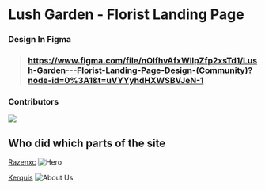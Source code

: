 # Lush Garden - Florist Landing Page
### Design In Figma
>### https://www.figma.com/file/nOlfhvAfxWllpZfp2xsTd1/Lush-Garden---Florist-Landing-Page-Design-(Community)?node-id=0%3A1&t=uVYYyhdHXWSBVJeN-1
### Contributors
<a href = "https://github.com/razenxc/web4/graphs/contributors">
  <img src = "https://contrib.rocks/image?repo=razenxc/web4"/>
</a>

## Who did which parts of the site
[Razenxc](https://github.com/razenxc)
![Hero](https://user-images.githubusercontent.com/84779107/215985011-a2ec2cf5-0033-48bb-a389-6446eb700eaf.png)

[Kerquis](https://github.com/Kerquis)
![About Us](https://user-images.githubusercontent.com/84779107/215985318-0fabaaf1-2368-432d-b410-81f5bdb0bceb.png)
